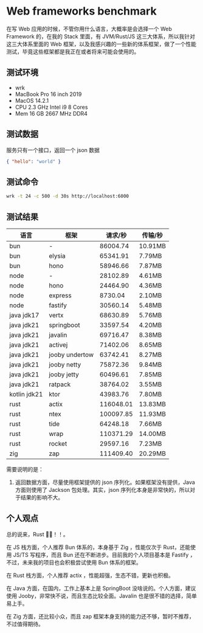 # Web frameworks benchmark

在写 Web 应用的时候，不管你用什么语言，大概率是会选择一个 Web Framework 的，在我的 Stack 里面，有 JVM/Rust/JS 这三大体系，所以我针对这三大体系里面的 Web 框架，以及我感兴趣的一些新的体系框架，做了一个性能测试，毕竟这些框架都是我正在或者将来可能会使用的。

## 测试环境

* wrk
* MacBook Pro 16 inch 2019
* MacOS 14.2.1
* CPU 2.3 GHz Intel i9 8 Cores
* Mem 16 GB 2667 MHz DDR4

## 测试数据

服务只有一个接口，返回一个 json 数据

```json
{ "hello": "world" }
```

## 测试命令

```bash
wrk -t 24 -c 500 -d 30s http://localhost:6000
```

## 测试结果

|语言|框架|请求/秒|传输/秒|
|---|---|---|---|
|bun | - | 86004.74 | 10.91MB |
|bun | elysia | 65341.91 | 7.79MB |
|bun | hono | 58946.66 | 7.87MB |
|node| - | 28102.89 | 4.61MB |
|node| hono | 24464.90 | 4.36MB |
|node| express | 8730.04 | 2.10MB |
|node| fastify | 30560.14 | 5.48MB |
|java jdk17| vertx | 68630.89 | 5.76MB |
|java jdk21| springboot | 33597.54 | 4.20MB |
|java jdk21| javalin | 69716.47 | 8.38MB |
|java jdk21| activej | 71402.06 | 8.65MB |
|java jdk21| jooby undertow | 63742.41 | 8.27MB |
|java jdk21| jooby netty | 75872.36 |  9.84MB |
|java jdk21| jooby jetty | 60496.61 | 7.85MB |
|java jdk21| ratpack | 38764.02 | 3.55MB |
|kotlin jdk21 | ktor | 43983.76 | 7.80MB |
|rust| actix | 116048.01 | 13.83MB |
|rust| ntex | 100097.85 | 11.93MB |
|rust| tide | 64248.18 | 7.66MB |
|rust| wrap | 110371.29 | 14.00MB |
|rust| rocket | 29597.16 | 7.23MB |
|zig| zap | 111409.40 | 20.29MB |

需要说明的是：

1. 返回数据方面，尽量使用框架提供的 json 序列化。如果框架没有提供，Java 方面则使用了 Jackson 包处理。其实，json 序列化本身是非常快的，所以对于结果的影响不大。

## 个人观点

总的说来，Rust 🐂🍺！！。

在 JS 栈方面，个人推荐 Bun 体系的，本身基于 Zig ，性能仅次于 Rust，还能使用 JS/TS 写程序，而且 Bun 还在不断进步。目前我的个人项目基本是 Fastify ，不过，未来我的项目也会积极尝试使用 Bun 体系的框架。

在 Rust 栈方面，个人推荐 actix ，性能超强，生态不错，更新也积极。

在 Java 方面，在国内，工作上基本上是 SpringBoot 没啥说的。个人方面，建议使用 Jooby，非常快不说，而且生态比较全面。Javalin 也是很不错的选择，简单易上手。

在 Zig 方面，还比较小众，而且 zap 框架本身支持的能力还不够，暂时不推荐，不过值得期待。
